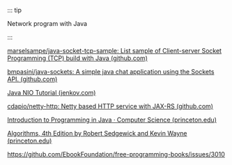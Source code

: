 ::: tip

Network program with Java

:::



[marselsampe/java-socket-tcp-sample: List sample of Client-server Socket Programming (TCP) build with Java (github.com)](https://github.com/marselsampe/java-socket-tcp-sample)

[bmpasini/java-sockets: A simple java chat application using the Sockets API. (github.com)](https://github.com/bmpasini/java-sockets)

[Java NIO Tutorial (jenkov.com)](http://tutorials.jenkov.com/java-nio/index.html)

[cdapio/netty-http: Netty based HTTP service with JAX-RS (github.com)](https://github.com/cdapio/netty-http)







[Introduction to Programming in Java · Computer Science (princeton.edu)](https://introcs.cs.princeton.edu/java/home/)

[Algorithms, 4th Edition by Robert Sedgewick and Kevin Wayne (princeton.edu)](https://algs4.cs.princeton.edu/home/)

https://github.com/EbookFoundation/free-programming-books/issues/3010

